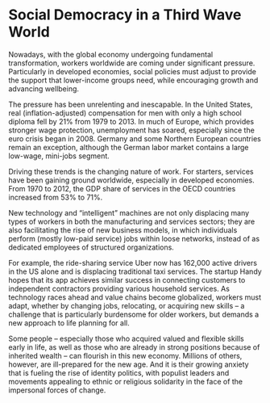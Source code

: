 # Social Democracy in a Third Wave World

Nowadays, with the global economy undergoing fundamental transformation, workers worldwide are coming under significant pressure. Particularly in developed economies, social policies must adjust to provide the support that lower-income groups need, while encouraging growth and advancing wellbeing.

The pressure has been unrelenting and inescapable. In the United States, real (inflation-adjusted) compensation for men with only a high school diploma fell by 21% from 1979 to 2013. In much of Europe, which provides stronger wage protection, unemployment has soared, especially since the euro crisis began in 2008. Germany and some Northern European countries remain an exception, although the German labor market contains a large low-wage, mini-jobs segment.

Driving these trends is the changing nature of work. For starters, services have been gaining ground worldwide, especially in developed economies. From 1970 to 2012, the GDP share of services in the OECD countries increased from 53% to 71%.

New technology and “intelligent” machines are not only displacing many types of workers in both the manufacturing and services sectors; they are also facilitating the rise of new business models, in which individuals perform (mostly low-paid service) jobs within loose networks, instead of as dedicated employees of structured organizations.

For example, the ride-sharing service Uber now has 162,000 active drivers in the US alone and is displacing traditional taxi services. The startup Handy hopes that its app achieves similar success in connecting customers to independent contractors providing various household services. As technology races ahead and value chains become globalized, workers must adapt, whether by changing jobs, relocating, or acquiring new skills – a challenge that is particularly burdensome for older workers, but demands a new approach to life planning for all.

Some people – especially those who acquired valued and flexible skills early in life, as well as those who are already in strong positions because of inherited wealth – can flourish in this new economy. Millions of others, however, are ill-prepared for the new age. And it is their growing anxiety that is fueling the rise of identity politics, with populist leaders and movements appealing to ethnic or religious solidarity in the face of the impersonal forces of change.














